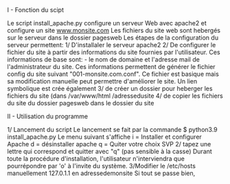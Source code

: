 I - Fonction du scipt

Le script install_apache.py configure un serveur Web avec apache2 et configure un site www.monsite.com
Les fichiers du site web sont hebergés sur le serveur dans le dossier pagesweb
Les étapes de la configuration du serveur permettent:
1/ D'installaler le serveur apache2
2/ De configurer le fichier du  site à partir des informations du site fournies par l'utilisateur. 
Ces informations de base sont: - le nom de domaine et l'adresse mail de l'administrateur du site. 
Ces informations permettent de générer le fichier config du site suivant "001-monsite.com.conf".
Ce fichier est basique mais sa modification manuelle peut permettre d'améliorer le site. Un lien symbolique est crée également
3/   de créer un dossier pour heberger les fichiers du site (dans /var/www/html /adressedusite
4/   de copier les fichiers du site du dossier pagesweb dans le dossier du site

II - Utilisation du programme

1/ Lancement du script
Le lancement se fait par la commande $ python3.9 install_apache.py
Le menu suivant s'affiche 
i = Installer et configurer Apache
d = désinstaller apache
q = Quiter
votre choix SVP 
2/ tapez une lettre qui correspond et quitter avec "q" (pas sensible à la casse)
Durant toute la procédure d'installation, l'utilisateur n'interviendra que pourrépondre par 'o' à l'invite du système.
3/Modifier le /etc/hosts manuellement 
127.0.1.1 en adressedemonsite
Si tout se passe bien, 
